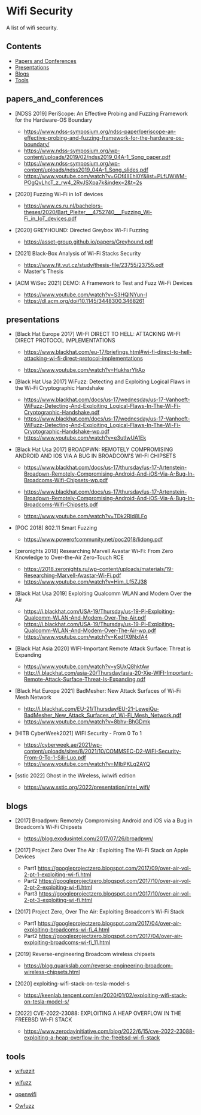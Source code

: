 # Wifi Security 
A list of wifi security.

## Contents

- [Papers and Conferences](#papers_and_conferences)
- [Presentations](#presentations)
- [Blogs](#blogs)
- [Tools](#tools)



## papers_and_conferences


- [NDSS 2019] PeriScope: An Effective Probing and Fuzzing Framework for the Hardware-OS Boundary
  - https://www.ndss-symposium.org/ndss-paper/periscope-an-effective-probing-and-fuzzing-framework-for-the-hardware-os-boundary/
  - https://www.ndss-symposium.org/wp-content/uploads/2019/02/ndss2019_04A-1_Song_paper.pdf
  - https://www.ndss-symposium.org/wp-content/uploads/ndss2019_04A-1_Song_slides.pdf
  - https://www.youtube.com/watch?v=GDf4IIEhl0Y&list=PLfUWWM-POgQvLhcT_z_rw4_2RvJSXpa7k&index=2&t=2s

- [2020] Fuzzing Wi-Fi in IoT devices


  - https://www.cs.ru.nl/bachelors-theses/2020/Bart_Pleiter___4752740___Fuzzing_Wi-Fi_in_IoT_devices.pdf

- [2020] GREYHOUND: Directed Greybox Wi-Fi Fuzzing

  - https://asset-group.github.io/papers/Greyhound.pdf

- [2021] Black-Box Analysis of Wi-Fi Stacks Security


  -  https://www.fit.vut.cz/study/thesis-file/23755/23755.pdf
  - Master's Thesis 

- [ACM WiSec 2021] DEMO: A Framework to Test and Fuzz Wi-Fi Devices

  - https://www.youtube.com/watch?v=S3HQlNYun-I
  - https://dl.acm.org/doi/10.1145/3448300.3468261

  



## presentations

- [Black Hat Europe 2017]  WI-FI DIRECT TO HELL: ATTACKING WI-FI DIRECT PROTOCOL IMPLEMENTATIONS

  - https://www.blackhat.com/eu-17/briefings.html#wi-fi-direct-to-hell-attacking-wi-fi-direct-protocol-implementations
  
  - https://www.youtube.com/watch?v=HukhsrYlrAo

- [Black Hat Usa 2017] WiFuzz: Detecting and Exploiting Logical Flaws in the Wi-Fi Cryptographic Handshake

  - https://www.blackhat.com/docs/us-17/wednesday/us-17-Vanhoeft-WiFuzz-Detecting-And-Exploiting_Logical-Flaws-In-The-Wi-Fi-Cryptographic-Handshake.pdf
  - https://www.blackhat.com/docs/us-17/wednesday/us-17-Vanhoeft-WiFuzz-Detecting-And-Exploiting_Logical-Flaws-In-The-Wi-Fi-Cryptographic-Handshake-wp.pdf
  - https://www.youtube.com/watch?v=e3utIwUA1Ek

- [Black Hat Usa 2017] BROADPWN: REMOTELY COMPROMISING ANDROID AND IOS VIA A BUG IN BROADCOM'S WI-FI CHIPSETS

  - https://www.blackhat.com/docs/us-17/thursday/us-17-Artenstein-Broadpwn-Remotely-Compromising-Android-And-iOS-Via-A-Bug-In-Broadcoms-Wifi-Chipsets-wp.pdf

  - https://www.blackhat.com/docs/us-17/thursday/us-17-Artenstein-Broadpwn-Remotely-Compromising-Android-And-iOS-Via-A-Bug-In-Broadcoms-Wifi-Chipsets.pdf

  - https://www.youtube.com/watch?v=TDk2RId8LFo

- [POC 2018] 802.11 Smart Fuzzing
  - https://www.powerofcommunity.net/poc2018/lidong.pdf

- [zeronights 2018] Researching Marvell Avastar Wi-Fi: From Zero Knowledge to Over-the-Air Zero-Touch RCE

  - https://2018.zeronights.ru/wp-content/uploads/materials/19-Researching-Marvell-Avastar-Wi-Fi.pdf
  - https://www.youtube.com/watch?v=Him_Lf5ZJ38

- [Black Hat Usa 2019] Exploiting Qualcomm WLAN and Modem Over the Air

  - https://i.blackhat.com/USA-19/Thursday/us-19-Pi-Exploiting-Qualcomm-WLAN-And-Modem-Over-The-Air.pdf
  - https://i.blackhat.com/USA-19/Thursday/us-19-Pi-Exploiting-Qualcomm-WLAN-And-Modem-Over-The-Air-wp.pdf
  - https://www.youtube.com/watch?v=KxdfX9NxfA4

- [Black Hat Asia 2020] WIFI-Important Remote Attack Surface: Threat is Expanding
  - https://www.youtube.com/watch?v=ySUxQ8hktAw
  - http://i.blackhat.com/asia-20/Thursday/asia-20-Xie-WIFI-Important-Remote-Attack-Surface-Threat-Is-Expanding.pdf

- [Black Hat Europe 2021] BadMesher: New Attack Surfaces of Wi-Fi Mesh Network
  - http://i.blackhat.com/EU-21/Thursday/EU-21-LeweiQu-BadMesher_New_Attack_Surfaces_of_Wi-Fi_Mesh_Network.pdf
  - https://www.youtube.com/watch?v=8bhv-BhGDmk

- [HITB CyberWeek2021]  WIFI Security - From 0 To 1
  - https://cyberweek.ae/2021/wp-content/uploads/sites/8/2021/10/COMMSEC-D2-WIFI-Security-From-0-To-1-Sili-Luo.pdf
  - https://www.youtube.com/watch?v=MIbPKLq2AYQ

- [sstic 2022] Ghost in the Wireless, iwlwifi edition

  - https://www.sstic.org/2022/presentation/intel_wifi/

    

## blogs

- [2017] Broadpwn: Remotely Compromising Android and iOS via a Bug in Broadcom’s Wi-Fi Chipsets

    - https://blog.exodusintel.com/2017/07/26/broadpwn/

- [2017] Project Zero Over The Air : Exploiting The Wi-Fi Stack on Apple Devices
  - Part1 https://googleprojectzero.blogspot.com/2017/09/over-air-vol-2-pt-1-exploiting-wi-fi.html
  - Part2 https://googleprojectzero.blogspot.com/2017/10/over-air-vol-2-pt-2-exploiting-wi-fi.html
  - Part3 https://googleprojectzero.blogspot.com/2017/10/over-air-vol-2-pt-3-exploiting-wi-fi.html

- [2017] Project Zero,  Over The Air: Exploiting Broadcom’s Wi-Fi Stack
  - Part1 https://googleprojectzero.blogspot.com/2017/04/over-air-exploiting-broadcoms-wi-fi_4.html
  - Part2 https://googleprojectzero.blogspot.com/2017/04/over-air-exploiting-broadcoms-wi-fi_11.html

- [2019] Reverse-engineering Broadcom wireless chipsets

  - https://blog.quarkslab.com/reverse-engineering-broadcom-wireless-chipsets.html

- [2020] exploiting-wifi-stack-on-tesla-model-s

  - https://keenlab.tencent.com/en/2020/01/02/exploiting-wifi-stack-on-tesla-model-s/

- [2022] CVE-2022-23088: EXPLOITING A HEAP OVERFLOW IN THE FREEBSD WI-FI STACK

  - https://www.zerodayinitiative.com/blog/2022/6/15/cve-2022-23088-exploiting-a-heap-overflow-in-the-freebsd-wi-fi-stack

  

## tools

-  [wifuzzit](https://github.com/0xd012/wifuzzit)

-  [wifuzz](https://github.com/0x90/wifuzz/)

-  [openwifi](https://github.com/open-sdr/openwifi)

- [Owfuzz](https://github.com/alipay/Owfuzz/)

   



